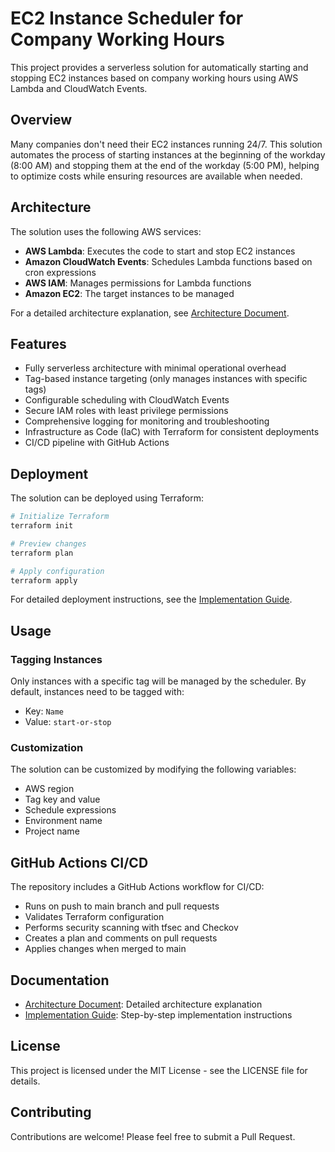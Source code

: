 # EC2 Instance Scheduler for Company Working Hours

This project provides a serverless solution for automatically starting and stopping EC2 instances based on company working hours using AWS Lambda and CloudWatch Events.

## Overview

Many companies don't need their EC2 instances running 24/7. This solution automates the process of starting instances at the beginning of the workday (8:00 AM) and stopping them at the end of the workday (5:00 PM), helping to optimize costs while ensuring resources are available when needed.

## Architecture

The solution uses the following AWS services:

- **AWS Lambda**: Executes the code to start and stop EC2 instances
- **Amazon CloudWatch Events**: Schedules Lambda functions based on cron expressions
- **AWS IAM**: Manages permissions for Lambda functions
- **Amazon EC2**: The target instances to be managed

For a detailed architecture explanation, see [Architecture Document](docs/architecture.md).

## Features

- Fully serverless architecture with minimal operational overhead
- Tag-based instance targeting (only manages instances with specific tags)
- Configurable scheduling with CloudWatch Events
- Secure IAM roles with least privilege permissions
- Comprehensive logging for monitoring and troubleshooting
- Infrastructure as Code (IaC) with Terraform for consistent deployments
- CI/CD pipeline with GitHub Actions

## Deployment

The solution can be deployed using Terraform:

```bash
# Initialize Terraform
terraform init

# Preview changes
terraform plan

# Apply configuration
terraform apply
```

For detailed deployment instructions, see the [Implementation Guide](docs/implementation_guide.md).

## Usage

### Tagging Instances

Only instances with a specific tag will be managed by the scheduler. By default, instances need to be tagged with:

- Key: `Name`
- Value: `start-or-stop`

### Customization

The solution can be customized by modifying the following variables:

- AWS region
- Tag key and value
- Schedule expressions
- Environment name
- Project name

## GitHub Actions CI/CD

The repository includes a GitHub Actions workflow for CI/CD:

- Runs on push to main branch and pull requests
- Validates Terraform configuration
- Performs security scanning with tfsec and Checkov
- Creates a plan and comments on pull requests
- Applies changes when merged to main

## Documentation

- [Architecture Document](docs/architecture.md): Detailed architecture explanation
- [Implementation Guide](docs/implementation_guide.md): Step-by-step implementation instructions

## License

This project is licensed under the MIT License - see the LICENSE file for details.

## Contributing

Contributions are welcome! Please feel free to submit a Pull Request.